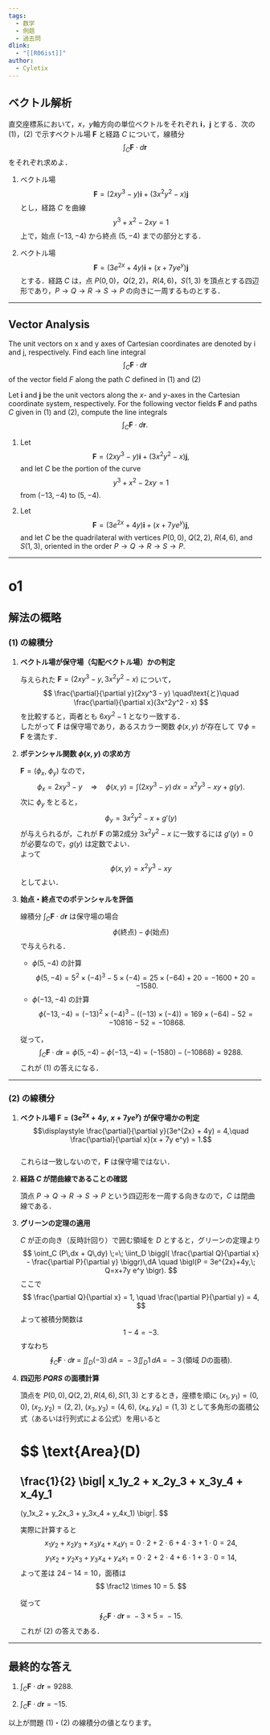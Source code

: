 ```yaml
---
tags:
  - 数学
  - 例题
  - 過去問
dlink:
  - "[[R06ist]]"
author:
  - Cyletix
---
```

## ベクトル解析

直交座標系において，$x$，$y$軸方向の単位ベクトルをそれぞれ $\mathbf{i}$，$\mathbf{j}$ とする．次の (1)，(2) で示すベクトル場 $\mathbf{F}$ と経路 $C$ について，線積分
$$
\int_C \mathbf{F}\cdot d\mathbf{r}
$$
をそれぞれ求めよ．

1. ベクトル場 
$$
\mathbf{F} = (2xy^3 - y)\mathbf{i} \;+\; (3x^2y^2 - x)\mathbf{j}
$$
とし，経路 $C$ を曲線 
$$
y^3 + x^2 - 2xy = 1
$$
上で，始点 $(-13,-4)$ から終点 $(5,-4)$ までの部分とする．

2. ベクトル場
$$
\mathbf{F} = (3e^{2x} + 4y)\mathbf{i} \;+\; (x + 7y e^y)\mathbf{j}
$$
とする．経路 $C$ は，点 $P(0,0)$，$Q(2,2)$，$R(4,6)$，$S(1,3)$ を頂点とする四辺形であり，$P\to Q\to R\to S\to P$ の向きに一周するものとする．

---

## Vector Analysis

The unit vectors on x and y axes of Cartesian coordinates are denoted by i and j, respectively. Find each line integral $$\int_C \mathbf{F}\cdot d\mathbf{r}$$ of the vector field $F$ along the path $C$ defined in (1) and (2)

Let $\mathbf{i}$ and $\mathbf{j}$ be the unit vectors along the $x$- and $y$-axes in the Cartesian coordinate system, respectively.  For the following vector fields $\mathbf{F}$ and paths $C$ given in (1) and (2), compute the line integrals
$$
\int_C \mathbf{F}\cdot d\mathbf{r}.
$$

1. Let 
$$
\mathbf{F} = (2xy^3 - y)\mathbf{i} \;+\; (3x^2y^2 - x)\mathbf{j},
$$
and let $C$ be the portion of the curve 
$$
y^3 + x^2 - 2xy = 1
$$
from $(-13,-4)$ to $(5,-4)$.

2. Let
$$
\mathbf{F} = (3e^{2x} + 4y)\mathbf{i} \;+\; \bigl(x + 7y e^y\bigr)\mathbf{j},
$$
and let $C$ be the quadrilateral with vertices $P(0,0)$, $Q(2,2)$, $R(4,6)$, and $S(1,3)$, oriented in the order $P\to Q\to R\to S\to P$.

---
# o1
## 解法の概略

### (1) の線積分

1. **ベクトル場が保守場（勾配ベクトル場）かの判定**

   与えられた $\mathbf{F} = (2xy^3 - y,\, 3x^2y^2 - x)$ について，
   $$
   \frac{\partial}{\partial y}(2xy^3 - y)
   \quad\text{と}\quad
   \frac{\partial}{\partial x}(3x^2y^2 - x)
   $$
   を比較すると，両者とも $6xy^2 - 1$ となり一致する．  
   したがって $\mathbf{F}$ は保守場であり，あるスカラー関数 $\phi(x,y)$ が存在して $\nabla\phi = \mathbf{F}$ を満たす．

2. **ポテンシャル関数 $\phi(x,y)$ の求め方**

   $\mathbf{F} = \bigl(\phi_x,\;\phi_y\bigr)$ なので，
   $$
     \phi_x = 2xy^3 - y 
     \quad\Longrightarrow\quad
     \phi(x,y) = \int (2xy^3 - y)\,dx 
     = x^2y^3 - xy + g(y).
   $$
   次に $\phi_y$ をとると，
   $$
     \phi_y = 3x^2y^2 - x + g'(y)
   $$
   が与えられるが，これが $\mathbf{F}$ の第2成分 $3x^2y^2 - x$ に一致するには $g'(y) = 0$ が必要なので，$g(y)$ は定数でよい．  
   よって
   $$
     \phi(x,y) = x^2y^3 - xy
   $$
   としてよい．

3. **始点・終点でのポテンシャルを評価**

   線積分 $\displaystyle \int_C \mathbf{F}\cdot d\mathbf{r}$ は保守場の場合
   $$
   \phi(\text{終点}) \;-\; \phi(\text{始点})
   $$
   で与えられる．

   - $\phi(5, -4)$ の計算  
     $$
       \phi(5,-4)
       = 5^2 \times (-4)^3 \;-\; 5\times(-4)
       = 25 \times (-64) + 20
       = -1600 + 20
       = -1580.
     $$
   - $\phi(-13, -4)$ の計算  
     $$
       \phi(-13, -4)
       = (-13)^2 \times (-4)^3 \;-\; \bigl((-13)\times(-4)\bigr)
       = 169 \times (-64) \;-\; 52
       = -10816 - 52
       = -10868.
     $$

   従って，
   $$
     \int_C \mathbf{F}\cdot d\mathbf{r}
     = \phi(5, -4)\;-\;\phi(-13, -4)
     = (-1580) - (-10868)
     = 9288.
   $$
   これが (1) の答えになる．

---

### (2) の線積分

1. **ベクトル場 $\mathbf{F} = (3e^{2x} + 4y,\; x + 7y e^y)$ が保守場かの判定**
  $$\displaystyle \frac{\partial}{\partial y}(3e^{2x} + 4y) = 4,\quad 
   \frac{\partial}{\partial x}(x + 7y e^y) = 1.$$  
   これらは一致しないので，$\mathbf{F}$ は保守場ではない．

2. **経路 $C$ が閉曲線であることの確認**

   頂点 $P\to Q\to R\to S\to P$ という四辺形を一周する向きなので，$C$ は閉曲線である．

3. **グリーンの定理の適用**

   $C$ が正の向き（反時計回り）で囲む領域を $D$ とすると，グリーンの定理より
   $$
     \oint_C (P\,dx + Q\,dy)
     \;=\;
     \iint_D 
       \biggl(
         \frac{\partial Q}{\partial x}
         - 
         \frac{\partial P}{\partial y}
       \biggr)\,dA
     \quad
     \bigl(P = 3e^{2x}+4y,\; Q=x+7y e^y \bigr).
   $$
   ここで
   $$
   \frac{\partial Q}{\partial x} = 1,
   \quad
   \frac{\partial P}{\partial y} = 4,
   $$
   よって被積分関数は
   $$
   1 - 4 = -3.
   $$
   すなわち
   $$
     \oint_C \mathbf{F}\cdot d\mathbf{r}
     \;=\;
     \iint_D (-3)\,dA
     \;=\;
     -3 \iint_D 1\,dA
     \;=\;
     -3\,(\text{領域 }D\text{の面積}).
   $$

4. **四辺形 $PQRS$ の面積計算**

   頂点を $P(0,0), Q(2,2), R(4,6), S(1,3)$ とするとき，座標を順に $(x_1,y_1)=(0,0)$, $(x_2,y_2)=(2,2)$, $(x_3,y_3)=(4,6)$, $(x_4,y_4)=(1,3)$ として多角形の面積公式（あるいは行列式による公式）を用いると

   $$
   \text{Area}(D)
   =
   \frac{1}{2}
   \bigl|
     x_1y_2 + x_2y_3 + x_3y_4 + x_4y_1
     - 
     (y_1x_2 + y_2x_3 + y_3x_4 + y_4x_1)
   \bigr|.
   $$

   実際に計算すると
   $$
   x_1y_2 + x_2y_3 + x_3y_4 + x_4y_1 = 0\cdot2 + 2\cdot6 + 4\cdot3 + 1\cdot0 = 24,
   $$
   $$
   y_1x_2 + y_2x_3 + y_3x_4 + y_4x_1 = 0\cdot2 + 2\cdot4 + 6\cdot1 + 3\cdot0 = 14,
   $$
   よって差は $24 - 14 = 10$，面積は
   $$
     \frac12 \times 10 = 5.
   $$

   従って
   $$
     \oint_C \mathbf{F}\cdot d\mathbf{r}
     \;=\;
     -3 \times 5
     \;=\;
     -15.
   $$
   これが (2) の答えである．

---

## 最終的な答え

1. $\displaystyle \int_C \mathbf{F}\cdot d\mathbf{r} = 9288.$

2. $\displaystyle \int_C \mathbf{F}\cdot d\mathbf{r} = -15.$

以上が問題 (1)・(2) の線積分の値となります。



